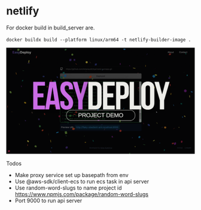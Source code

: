 # netlify

For docker build in build_server are.

`docker buildx build --platform linux/arm64 -t netlify-builder-image .`

[![DEMO VIDEO](./sample/thumbnail.png)](https://youtu.be/-gj5By1Q3CU)

Todos

- Make proxy service set up basepath from env
- Use @aws-sdk/client-ecs to run ecs task in api server
- Use random-word-slugs to name project id https://www.npmjs.com/package/random-word-slugs
- Port 9000 to run api server
